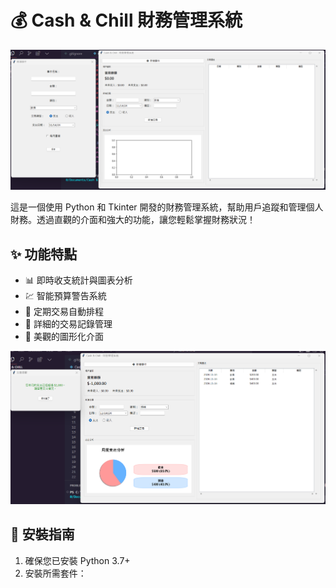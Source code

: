 # 💰 Cash & Chill 財務管理系統

<p align="center">
  <img src="screenshots/main_interface.png" alt="主介面預覽" width="800"/>
</p>

這是一個使用 Python 和 Tkinter 開發的財務管理系統，幫助用戶追蹤和管理個人財務。透過直觀的介面和強大的功能，讓您輕鬆掌握財務狀況！

## ✨ 功能特點

- 📊 即時收支統計與圖表分析
- 💹 智能預算警告系統
- 📅 定期交易自動排程
- 📝 詳細的交易記錄管理
- 🎨 美觀的圖形化介面

<p align="center">
  <img src="screenshots/expense_analysis.png" alt="支出分析圖表" width="600"/>
</p>

## 🚀 安裝指南

1. 確保您已安裝 Python 3.7+
2. 安裝所需套件：
